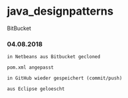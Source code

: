 # java_designpatterns

BitBucket



### 04.08.2018

```
in Netbeans aus Bitbucket gecloned

pom.xml angepasst

in GitHub wieder gespeichert (commit/push)

aus Eclipse geloescht

```


